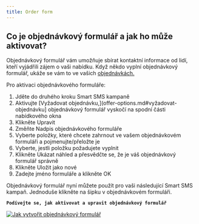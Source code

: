 ```yaml
---
title: Order form
---
```


## Co je objednávkový formulář a jak ho může aktivovat?
Objednávkový formulář vám umožňuje sbírat kontaktní informace od lidí, kteří vyjádřili zájem o vaši nabídku. Když někdo vyplní objednávkový formulář, ukáže se vám to ve vašich [objednávkách.](orders.md#kde-uvidím-objednávky-od-zákazníků)

Pro aktivaci objednávkového formuláře:
1.	Jděte do druhého kroku Smart SMS kampaně
2.	Aktivujte [Vyžadovat objednávku,](offer-options.md#vyžadovat-objednávku] objednávkový formulář vyskočí na spodní části nabídkového okna
3.	Klikněte Upravit
4.	Změňte Nadpis objednávkového formuláře
5.	Vyberte položky, které chcete zahrnout ve vašem objednávkovém formuláři a pojmenujte/přeložte je
6.	Vyberte, jestli položku požadujete vyplnit
7.	Klikněte Ukázat náhled a přesvědčte se, že je váš objednávkový formulář správně
8.	Klikněte Uložit jako nové
9.	Zadejte jméno formuláře a klikněte OK 

Objednávkový formulář nyní můžete použít pro vaši následující Smart SMS kampaň. Jednoduše klikněte na šipku v objednávkovém formuláři. 



**`Podívejte se, jak aktivovat a upravit objednávkový formulář`**

[![Jak vytvořit objednávkový formulář](https://img.youtube.com/vi/La64WBFIYSw/hqdefault.jpg)](https://youtu.be/La64WBFIYSw)

